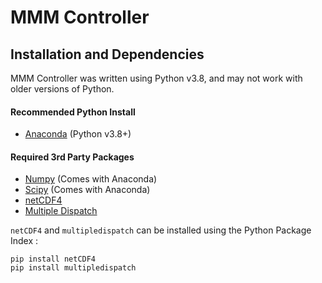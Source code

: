 # MMM Controller


## Installation and Dependencies
MMM Controller was written using Python v3.8, and may not work with older versions of Python.

#### Recommended Python Install
* [Anaconda](https://www.anaconda.com/products/individual) (Python v3.8+)

#### Required 3rd Party Packages
* [Numpy](https://numpy.org/) (Comes with Anaconda)
* [Scipy](https://scipy.org/) (Comes with Anaconda)
* [netCDF4](https://unidata.github.io/netcdf4-python/)
* [Multiple Dispatch](https://github.com/mrocklin/multipledispatch)

`netCDF4` and `multipledispatch` can be installed using the Python Package Index :
```
pip install netCDF4
pip install multipledispatch
```
